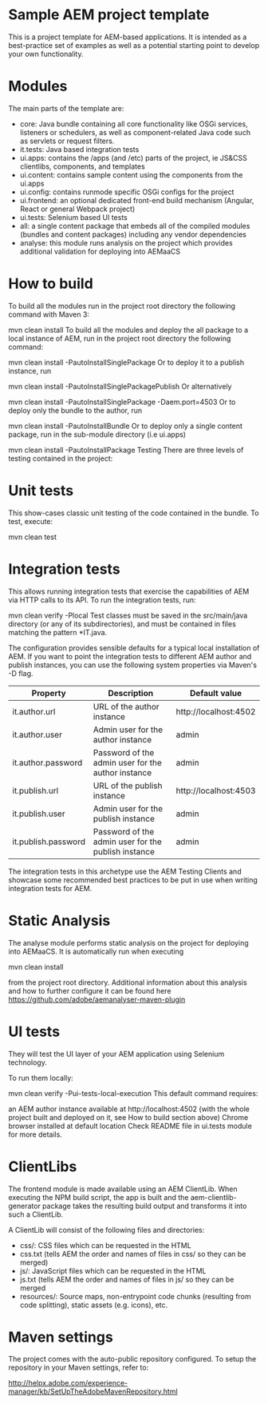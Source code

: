 # Sample AEM project template
This is a project template for AEM-based applications. It is intended as a best-practice set of examples as well as a potential starting point to develop your own functionality.

# Modules

The main parts of the template are:

- core: Java bundle containing all core functionality like OSGi services, listeners or schedulers, as well as component-related
  Java code such as servlets or request filters.
- it.tests: Java based integration tests
- ui.apps: contains the /apps (and /etc) parts of the project, ie JS&CSS clientlibs, components, and templates
- ui.content: contains sample content using the components from the ui.apps
- ui.config: contains runmode specific OSGi configs for the project
- ui.frontend: an optional dedicated front-end build mechanism (Angular, React or general Webpack project)
- ui.tests: Selenium based UI tests
- all: a single content package that embeds all of the compiled modules (bundles and content packages) including any vendor dependencies
- analyse: this module runs analysis on the project which provides additional validation for deploying into AEMaaCS

# How to build
To build all the modules run in the project root directory the following command with Maven 3:

mvn clean install
To build all the modules and deploy the all package to a local instance of AEM, run in the project root directory the following command:

mvn clean install -PautoInstallSinglePackage
Or to deploy it to a publish instance, run

mvn clean install -PautoInstallSinglePackagePublish
Or alternatively

mvn clean install -PautoInstallSinglePackage -Daem.port=4503
Or to deploy only the bundle to the author, run

mvn clean install -PautoInstallBundle
Or to deploy only a single content package, run in the sub-module directory (i.e ui.apps)

mvn clean install -PautoInstallPackage
Testing
There are three levels of testing contained in the project:

# Unit tests
This show-cases classic unit testing of the code contained in the bundle. To test, execute:

mvn clean test
# Integration tests
This allows running integration tests that exercise the capabilities of AEM via HTTP calls to its API. To run the integration tests, run:

mvn clean verify -Plocal
Test classes must be saved in the src/main/java directory (or any of its subdirectories), and must be contained in files matching the pattern *IT.java.

The configuration provides sensible defaults for a typical local installation of AEM. If you want to point the integration tests to different AEM author and publish instances, you can use the following system properties via Maven's -D flag.

| **Property**        | **Description**                                     | **Default value**     |
|---------------------|-----------------------------------------------------|-----------------------|
| it.author.url       | URL of the author instance                          | http://localhost:4502 |
| it.author.user      | Admin user for the author instance                  | admin                 |
| it.author.password  | Password of the admin user for the author instance  | admin                 |
| it.publish.url      | URL of the publish instance                         | http://localhost:4503 |
| it.publish.user     | Admin user for the publish instance                 | admin                 |
| it.publish.password | Password of the admin user for the publish instance | admin                 |

The integration tests in this archetype use the AEM Testing Clients and showcase some recommended best practices to be put in use when writing integration tests for AEM.

# Static Analysis
The analyse module performs static analysis on the project for deploying into AEMaaCS. It is automatically run when executing

mvn clean install

from the project root directory. Additional information about this analysis and how to further configure it can be found here https://github.com/adobe/aemanalyser-maven-plugin

# UI tests
They will test the UI layer of your AEM application using Selenium technology.

To run them locally:

mvn clean verify -Pui-tests-local-execution
This default command requires:

an AEM author instance available at http://localhost:4502 (with the whole project built and deployed on it, see How to build section above)
Chrome browser installed at default location
Check README file in ui.tests module for more details.

# ClientLibs
The frontend module is made available using an AEM ClientLib. When executing the NPM build script, the app is built and the aem-clientlib-generator package takes the resulting build output and transforms it into such a ClientLib.

A ClientLib will consist of the following files and directories:

- css/: CSS files which can be requested in the HTML
- css.txt (tells AEM the order and names of files in css/ so they can be merged)
- js/: JavaScript files which can be requested in the HTML
- js.txt (tells AEM the order and names of files in js/ so they can be merged
- resources/: Source maps, non-entrypoint code chunks (resulting from code splitting), static assets (e.g. icons), etc.
  
# Maven settings
The project comes with the auto-public repository configured. To setup the repository in your Maven settings, refer to:

http://helpx.adobe.com/experience-manager/kb/SetUpTheAdobeMavenRepository.html

